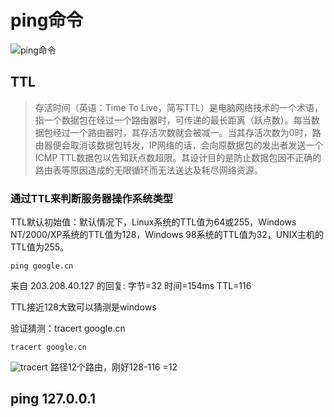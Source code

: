 # ping命令

![ping&#x547D;&#x4EE4;](https://s1.ax1x.com/2020/05/15/YrZPk8.png)

## TTL

> 存活时间（英语：Time To Live，简写TTL）是电脑网络技术的一个术语，指一个数据包在经过一个路由器时，可传递的最长距离（跃点数）。每当数据包经过一个路由器时，其存活次数就会被减一。当其存活次数为0时，路由器便会取消该数据包转发，IP网络的话，会向原数据包的发出者发送一个ICMP TTL数据包以告知跃点数超限。其设计目的是防止数据包因不正确的路由表等原因造成的无限循环而无法送达及耗尽网络资源。

### 通过TTL来判断服务器操作系统类型

TTL默认初始值：默认情况下，Linux系统的TTL值为64或255，Windows NT/2000/XP系统的TTL值为128，Windows 98系统的TTL值为32，UNIX主机的TTL值为255。

```text
ping google.cn
```

来自 203.208.40.127 的回复: 字节=32 时间=154ms TTL=116

TTL接近128大致可以猜测是windows

验证猜测：tracert google.cn

```text
tracert google.cn
```

![tracert](https://s1.ax1x.com/2020/05/15/YruBVI.png) 路径12个路由，刚好128-116 =12

## ping 127.0.0.1

